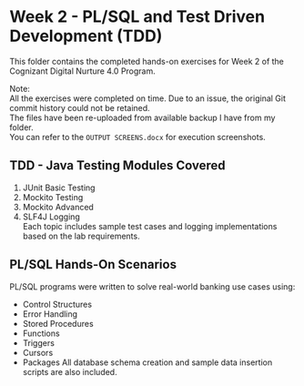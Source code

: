 # Week 2 - PL/SQL and Test Driven Development (TDD)

This folder contains the completed hands-on exercises for Week 2 of the Cognizant Digital Nurture 4.0 Program.

Note:  
All the exercises were completed on time. Due to an issue, the original Git commit history could not be retained.  
The files have been re-uploaded from available backup I have from my folder.  
You can refer to the `OUTPUT SCREENS.docx` for execution screenshots.

## TDD - Java Testing Modules Covered

1. JUnit Basic Testing  
2. Mockito Testing  
3. Mockito Advanced  
4. SLF4J Logging  
Each topic includes sample test cases and logging implementations based on the lab requirements.

## PL/SQL Hands-On Scenarios

PL/SQL programs were written to solve real-world banking use cases using:

- Control Structures
- Error Handling
- Stored Procedures  
- Functions
- Triggers
- Cursors 
- Packages
All database schema creation and sample data insertion scripts are also included.

